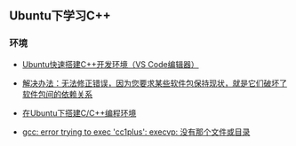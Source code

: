 
## Ubuntu下学习C++


### 环境

* [Ubuntu快速搭建C++开发环境（VS Code编辑器）](https://www.jianshu.com/p/2b6a3d41f641?night=1)

* [解决办法：无法修正错误，因为您要求某些软件包保持现状，就是它们破坏了软件包间的依赖关系](https://blog.csdn.net/quantum7/article/details/86416130)

* [在Ubuntu下搭建C/C++编程环境](https://blog.csdn.net/weixin_35477207/article/details/78165411)

* [gcc: error trying to exec 'cc1plus': execvp: 没有那个文件或目录](https://blog.csdn.net/junweicn/article/details/80942928)

